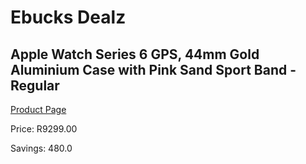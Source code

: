 
# Ebucks Dealz
## Apple Watch Series 6 GPS, 44mm Gold Aluminium Case with Pink Sand Sport Band - Regular
[Product Page](https://www.ebucks.com/web/shop/productSelected.do?prodId=1047938359&catId=714479704)

Price: R9299.00

Savings: 480.0


	